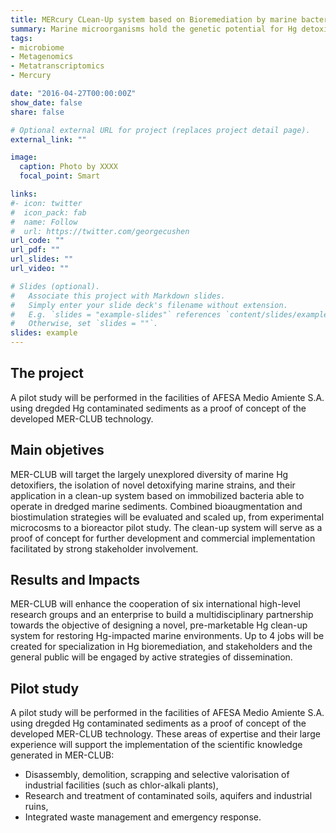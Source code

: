 ```yaml
---
title: MERcury CLean-Up system based on Bioremediation by marine bacteria (MER-CLUB)
summary: Marine microorganisms hold the genetic potential for Hg detoxification. MER-CLUB projects aims to unreveil and exploit it for the bioremediation of Hg-contaminated marine sediments.  
tags:  
- microbiome
- Metagenomics  
- Metatranscriptomics  
- Mercury  

date: "2016-04-27T00:00:00Z"
show_date: false  
share: false  

# Optional external URL for project (replaces project detail page).
external_link: ""

image:
  caption: Photo by XXXX
  focal_point: Smart

links:
#- icon: twitter
#  icon_pack: fab
#  name: Follow
#  url: https://twitter.com/georgecushen
url_code: ""
url_pdf: ""
url_slides: ""
url_video: ""

# Slides (optional).
#   Associate this project with Markdown slides.
#   Simply enter your slide deck's filename without extension.
#   E.g. `slides = "example-slides"` references `content/slides/example-slides.md`.
#   Otherwise, set `slides = ""`.
slides: example
---
```


## The project
A pilot study will be performed in the facilities of AFESA Medio Amiente S.A. using dregded Hg contaminated sediments as a proof of concept of the developed MER-CLUB technology.

## Main objetives

MER-CLUB will target the largely unexplored diversity of marine Hg detoxifiers, the isolation of novel detoxifying marine strains, and their application in a clean-up system based on immobilized bacteria able to operate in dredged marine sediments.
Combined bioaugmentation and biostimulation strategies will be evaluated and scaled up, from experimental microcosms to a bioreactor pilot study. The clean-up system will serve as a proof of concept for further development and commercial implementation facilitated by strong stakeholder involvement.   


## Results and Impacts

MER-CLUB will enhance the cooperation of six international high-level research groups and an enterprise to build a multidisciplinary partnership towards the objective of designing a novel, pre-marketable Hg clean-up system for restoring Hg-impacted marine environments.
Up to 4 jobs will be created for specialization in Hg bioremediation, and stakeholders and the general public will be engaged by active strategies of dissemination.

## Pilot study

A pilot study will be performed in the facilities of AFESA Medio Amiente S.A. using dregded Hg contaminated sediments as a proof of concept of the developed MER-CLUB technology.
These areas of expertise and their large experience will support the implementation of the scientific knowledge generated in MER-CLUB:

- Disassembly, demolition, scrapping and selective valorisation of industrial facilities (such as chlor-alkali plants),  
- Research and treatment of contaminated soils, aquifers and industrial ruins,  
- Integrated waste management and emergency response.  

